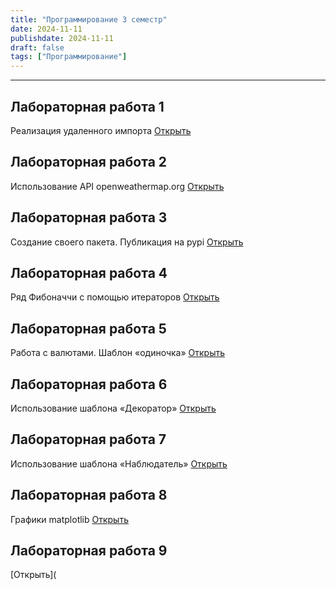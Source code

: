```yaml
---
title: "Программирование 3 семестр"
date: 2024-11-11
publishdate: 2024-11-11
draft: false
tags: ["Программирование"]
---
```


---

## Лабораторная работа 1
Реализация удаленного импорта
[Открыть](https://github.com/morozovvaa/prog5lab1)

## Лабораторная работа 2
Использование API openweathermap.org
[Открыть](https://github.com/morozovvaa/prog5lab2)

## Лабораторная работа 3
Создание своего пакета. Публикация на pypi
[Открыть](https://github.com/morozovvaa/prog5lab3)

## Лабораторная работа 4
Ряд Фибоначчи с помощью итераторов
[Открыть](https://github.com/morozovvaa/prog5lab4)

## Лабораторная работа 5
Работа с валютами. Шаблон «одиночка»
[Открыть](https://github.com/morozovvaa/prog5lab5)

## Лабораторная работа 6
Использование шаблона «Декоратор»
[Открыть](https://github.com/morozovvaa/prog5lab6)

## Лабораторная работа 7
Использование шаблона «Наблюдатель»
[Открыть](https://github.com/morozovvaa/prog5lab7)

## Лабораторная работа 8
Графики matplotlib
[Открыть](https://colab.research.google.com/drive/13bTkSgPu73EQDsthHs-RG00Kl0O1t2_X?usp=sharing)

## Лабораторная работа 9

[Открыть](

